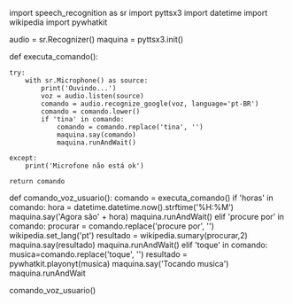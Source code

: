 import speech_recognition as sr
import pyttsx3
import datetime
import wikipedia
import pywhatkit

audio = sr.Recognizer()
maquina = pyttsx3.init()

def executa_comando():
    
    try:
        with sr.Microphone() as source:
            print('Ouvindo...')
            voz = audio.listen(source)
            comando = audio.recognize_google(voz, language='pt-BR')
            comando = comando.lower()
            if 'tina' in comando:
                comando = comando.replace('tina', '')
                maquina.say(comando)
                maquina.runAndWait()

    except:
        print('Microfone não está ok')

    return comando

def comando_voz_usuario():
    comando = executa_comando()
    if 'horas' in comando:
        hora = datetime.datetime.now().strftime('%H:%M')
        maquina.say('Agora são' + hora)
        maquina.runAndWait()
    elif 'procure por' in comando:
        procurar = comando.replace('procure por', '')
        wikipedia.set_lang('pt')
        resultado = wikipedia.sumary(procurar,2)
        maquina.say(resultado)
        maquina.runAndWait()
    elif 'toque' in comando:
        musica=comando.replace('toque', '')
        resultado = pywhatkit.playonyt(musica)
        maquina.say('Tocando musica')
        maquina.runAndWait


comando_voz_usuario()
